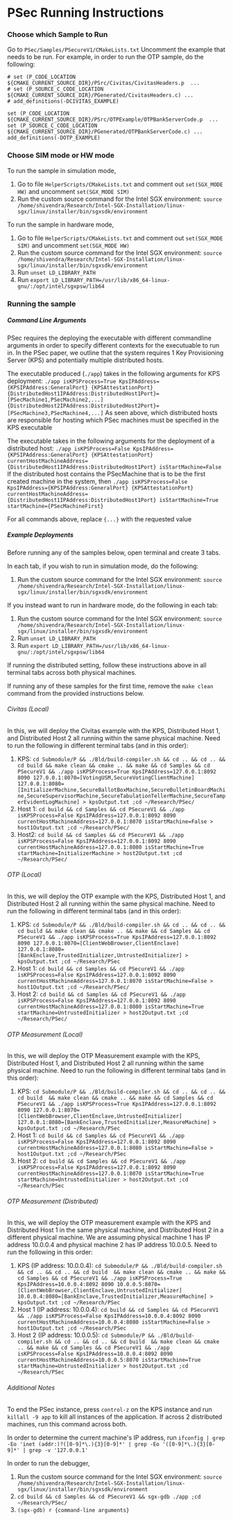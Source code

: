 # PSec Running Instructions
### Choose which Sample to Run
Go to `PSec/Samples/PSecureV1/CMakeLists.txt`
Uncomment the example that needs to be run. For example, in order to run the OTP sample, do the following:

```shell
# set (P_CODE_LOCATION ${CMAKE_CURRENT_SOURCE_DIR}/PSrc/Civitas/CivitasHeaders.p  ...
# set (P_SOURCE_C_CODE_LOCATION ${CMAKE_CURRENT_SOURCE_DIR}/PGenerated/CivitasHeaders.c) ...
# add_definitions(-DCIVITAS_EXAMPLE)

set (P_CODE_LOCATION ${CMAKE_CURRENT_SOURCE_DIR}/PSrc/OTPExample/OTPBankServerCode.p  ...
set (P_SOURCE_C_CODE_LOCATION ${CMAKE_CURRENT_SOURCE_DIR}/PGenerated/OTPBankServerCode.c) ...
add_definitions(-DOTP_EXAMPLE)
```

### Choose SIM mode or HW mode
To run the sample in simulation mode, 
1. Go to file `HelperScripts/CMakeLists.txt` and comment out `set(SGX_MODE HW)` and uncomment `set(SGX_MODE SIM)`
2. Run the custom source command for the Intel SGX environment: `source /home/shivendra/Research/Intel-SGX-Installation/linux-sgx/linux/installer/bin/sgxsdk/environment`

To run the sample in hardware mode,
1. Go to file `HelperScripts/CMakeLists.txt` and comment out `set(SGX_MODE SIM)` and uncomment `set(SGX_MODE HW)`
2. Run the custom source command for the Intel SGX environment: `source /home/shivendra/Research/Intel-SGX-Installation/linux-sgx/linux/installer/bin/sgxsdk/environment`
3. Run `unset LD_LIBRARY_PATH`
4. Run `export LD_LIBRARY_PATH=/usr/lib/x86_64-linux-gnu/:/opt/intel/sgxpsw/lib64`

### Running the sample
##### Command Line Arguments
PSec requires the deploying the executable with different commandline arguments in order to specify different contexts for the executuable to run in. In the PSec paper, we outline that the system requires 1 Key Provisioning Server (KPS) and potentially multiple distributed hosts.

The executable produced (`./app`) takes in the following arguments for KPS deployment:
`./app isKPSProcess=True KpsIPAddress={KPSIPAddress:GeneralPort} {KPSAttestationPort} {DistributedHost1IPAddress:DistributedHost1Port}=[PSecMachine1,PSecMachine2,...] {DistributedHost2IPAddress:DistributedHost2Port}=[PSecMachine3,PSecMachine4,...]`
As seen above, which distributed hosts are responsible for hosting which PSec machines must be specified in the KPS executable

The executable takes in the following arguments for the deployment of a distributed host:
`./app isKPSProcess=False KpsIPAddress={KPSIPAddress:GeneralPort} {KPSAttestationPort} currentHostMachineAddress={DistributedHost1IPAddress:DistributedHost1Port} isStartMachine=False`
If the distributed host contains the PSecMachine that is to be the first created machine in the system, then
`./app isKPSProcess=False KpsIPAddress={KPSIPAddress:GeneralPort} {KPSAttestationPort} currentHostMachineAddress={DistributedHost1IPAddress:DistributedHost1Port} isStartMachine=True startMachine={PSecMachineFirst}`

For all commands above, replace `{...}` with the requested value

##### Example Deployments
Before running any of the samples below, open terminal and create 3 tabs. 

In each tab, if you wish to run in simulation mode, do the following:
1. Run the custom source command for the Intel SGX environment: `source /home/shivendra/Research/Intel-SGX-Installation/linux-sgx/linux/installer/bin/sgxsdk/environment`

If you instead want to run in hardware mode, do the following in each tab:
1. Run the custom source command for the Intel SGX environment: `source /home/shivendra/Research/Intel-SGX-Installation/linux-sgx/linux/installer/bin/sgxsdk/environment`
2. Run `unset LD_LIBRARY_PATH`
3. Run `export LD_LIBRARY_PATH=/usr/lib/x86_64-linux-gnu/:/opt/intel/sgxpsw/lib64`

If running the distributed setting, follow these instructions above in all terminal tabs across both physical machines.

If running any of these samples for the first time, remove the `make clean` command from the provided instructions below.

###### Civitas (Local)
In this, we will deploy the Civitas example with the KPS, Distributed Host 1, and Distributed Host 2 all running within the same physical machine. 
Need to run the following in different terminal tabs (and in this order):

1. KPS: `cd Submodule/P && ./Bld/build-compiler.sh && cd .. && cd .. && cd build && make clean && cmake .. && make && cd Samples && cd PSecureV1 && ./app isKPSProcess=True KpsIPAddress=127.0.0.1:8092 8090 127.0.0.1:8070=[VotingUSM,SecureVotingClientMachine] 127.0.0.1:8080=[InitializerMachine,SecureBallotBoxMachine,SecureBulletinBoardMachine,SecureSupervisorMachine,SecureTabulationTellerMachine,SecureTamperEvidentLogMachine] > kpsOutput.txt ;cd ~/Research/PSec/`
2. Host 1: `cd build && cd Samples && cd PSecureV1 && ./app isKPSProcess=False KpsIPAddress=127.0.0.1:8092 8090 currentHostMachineAddress=127.0.0.1:8070 isStartMachine=False > host1Output.txt ;cd ~/Research/PSec/`
3. Host2: `cd build && cd Samples && cd PSecureV1 && ./app isKPSProcess=False KpsIPAddress=127.0.0.1:8092 8090 currentHostMachineAddress=127.0.0.1:8080 isStartMachine=True startMachine=InitializerMachine > host2Output.txt ;cd ~/Research/PSec/`

###### OTP (Local)
In this, we will deploy the OTP example with the KPS, Distributed Host 1, and Distributed Host 2 all running within the same physical machine. 
Need to run the following in different terminal tabs (and in this order):

1. KPS: `cd Submodule/P && ./Bld/build-compiler.sh && cd .. && cd .. && cd build && make clean && cmake .. && make && cd Samples && cd PSecureV1 && ./app isKPSProcess=True KpsIPAddress=127.0.0.1:8092 8090 127.0.0.1:8070=[ClientWebBrowser,ClientEnclave] 127.0.0.1:8080=[BankEnclave,TrustedInitializer,UntrustedInitializer] > kpsOutput.txt ;cd ~/Research/PSec`
2. Host 1: `cd build && cd Samples && cd PSecureV1 && ./app isKPSProcess=False KpsIPAddress=127.0.0.1:8092 8090 currentHostMachineAddress=127.0.0.1:8070 isStartMachine=False > host1Output.txt ;cd ~/Research/PSec/`
3. Host 2: `cd build && cd Samples && cd PSecureV1 && ./app isKPSProcess=False KpsIPAddress=127.0.0.1:8092 8090 currentHostMachineAddress=127.0.0.1:8080 isStartMachine=True startMachine=UntrustedInitializer > host2Output.txt ;cd ~/Research/PSec/`

###### OTP Measurement (Local)
In this, we will deploy the OTP Measurement example with the KPS, Distributed Host 1, and Distributed Host 2 all running within the same physical machine. 
Need to run the following in different terminal tabs (and in this order):

1. KPS: `cd Submodule/P && ./Bld/build-compiler.sh && cd .. && cd .. && cd build  && make clean && cmake .. && make && cd Samples && cd PSecureV1 && ./app isKPSProcess=True KpsIPAddress=127.0.0.1:8092 8090 127.0.0.1:8070=[ClientWebBrowser,ClientEnclave,UntrustedInitializer] 127.0.0.1:8080=[BankEnclave,TrustedInitializer,MeasureMachine] > kpsOutput.txt ;cd ~/Research/PSec`
2. Host 1: `cd build && cd Samples && cd PSecureV1 && ./app isKPSProcess=False KpsIPAddress=127.0.0.1:8092 8090 currentHostMachineAddress=127.0.0.1:8080 isStartMachine=False > host1Output.txt ;cd ~/Research/PSec`
3. Host 2: `cd build && cd Samples && cd PSecureV1 && ./app isKPSProcess=False KpsIPAddress=127.0.0.1:8092 8090 currentHostMachineAddress=127.0.0.1:8070 isStartMachine=True startMachine=UntrustedInitializer > host2Output.txt ;cd ~/Research/PSec`

###### OTP Measurement (Distributed)
In this, we will deploy the OTP measurement example with the KPS and Distributed Host 1 in the same physical machine, and Distributed Host 2 in a different physical machine. We are assuming physical machine 1 has IP address 10.0.0.4 and physical machine 2 has IP address 10.0.0.5.
Need to run the following in this order:

1. KPS (IP address: 10.0.0.4): `cd Submodule/P && ./Bld/build-compiler.sh && cd .. && cd .. && cd build  && make clean && cmake .. && make && cd Samples && cd PSecureV1 && ./app isKPSProcess=True KpsIPAddress=10.0.0.4:8092 8090 10.0.0.5:8070=[ClientWebBrowser,ClientEnclave,UntrustedInitializer] 10.0.0.4:8080=[BankEnclave,TrustedInitializer,MeasureMachine] > kpsOutput.txt ;cd ~/Research/PSec`
2. Host 1 (IP address: 10.0.0.4): `cd build && cd Samples && cd PSecureV1 && ./app isKPSProcess=False KpsIPAddress=10.0.0.4:8092 8090 currentHostMachineAddress=10.0.0.4:8080 isStartMachine=False > host1Output.txt ;cd ~/Research/PSec`
3. Host 2 (IP address: 10.0.0.5): `cd Submodule/P && ./Bld/build-compiler.sh && cd .. && cd .. && cd build  && make clean && cmake .. && make && cd Samples && cd PSecureV1 && ./app isKPSProcess=False KpsIPAddress=10.0.0.4:8092 8090 currentHostMachineAddress=10.0.0.5:8070 isStartMachine=True startMachine=UntrustedInitializer > host2Output.txt ;cd ~/Research/PSec`

###### Additional Notes
To end the PSec instance, press `control-z` on the KPS instance and run `killall -9 app` to kill all instances of the application. If across 2 distributed machines, run this command across both.

In order to determine the current machine's IP address, run `ifconfig | grep -Eo 'inet (addr:)?([0-9]*\.){3}[0-9]*' | grep -Eo '([0-9]*\.){3}[0-9]*' | grep -v '127.0.0.1'`

In order to run the debugger, 
1. Run the custom source command for the Intel SGX environment: `source /home/shivendra/Research/Intel-SGX-Installation/linux-sgx/linux/installer/bin/sgxsdk/environment`
2. `cd build && cd Samples && cd PSecureV1 && sgx-gdb ./app ;cd ~/Research/PSec/`
3. `(sgx-gdb) r {command-line arguments}`

